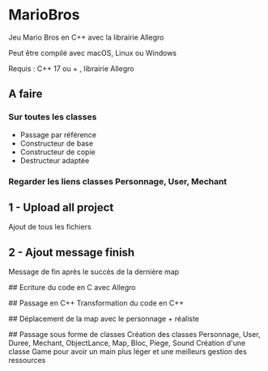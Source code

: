 # MarioBros
Jeu Mario Bros en C++ avec la librairie Allegro

Peut être compilé avec macOS, Linux ou Windows

Requis : C++ 17 ou + , librairie Allegro

## A faire
### Sur toutes les classes
- Passage par référence
- Constructeur de base
- Constructeur de copie
- Destructeur adaptée
### Regarder les liens classes Personnage, User, Mechant

## 1 - Upload all project
Ajout de tous les fichiers

## 2 - Ajout message finish
Message de fin après le succès de la dernière map

## Ecriture du code en C avec Allegro


## Passage en C++ 
Transformation du code en C++

## Déplacement de la map avec le personnage + réaliste

## Passage sous forme de classes
Création des classes Personnage, User, Duree, Mechant, ObjectLance, Map, Bloc, Piege, Sound
Création d'une classe Game pour avoir un main plus léger et une meilleurs gestion des ressources